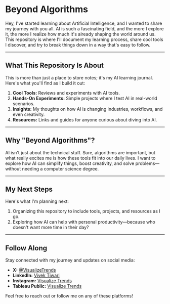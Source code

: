 # Beyond Algorithms

Hey, I've started learning about Artificial Intelligence, and I wanted to share my journey with you all. AI is such a fascinating field, and the more I explore it, the more I realize how much it's already shaping the world around us. This repository is where I'll document my learning process, share cool tools I discover, and try to break things down in a way that's easy to follow.

---

## What This Repository Is About

This is more than just a place to store notes; it's my AI learning journal. Here's what you'll find as I build it out:
1. **Cool Tools:** Reviews and experiments with AI tools.
2. **Hands-On Experiments:** Simple projects where I test AI in real-world scenarios.
3. **Insights:** My thoughts on how AI is changing industries, workflows, and even creativity.
4. **Resources:** Links and guides for anyone curious about diving into AI.

---

## Why "Beyond Algorithms"?

AI isn't just about the technical stuff. Sure, algorithms are important, but what really excites me is how these tools fit into our daily lives. I want to explore how AI can simplify things, boost creativity, and solve problems—without needing a computer science degree.

---

## My Next Steps

Here's what I'm planning next:
1. Organizing this repository to include tools, projects, and resources as I go.
2. Exploring how AI can help with personal productivity—because who doesn't want more time in their day?

---

## Follow Along

Stay connected with my journey and updates on social media:

- **X:** [@VisualizeTrends](https://twitter.com/VisualizeTrends)
- **LinkedIn:** [Vivek Tiwari](https://www.linkedin.com/in/vivektiwari13/)
- **Instagram:** [Visualize Trends](https://www.instagram.com/visualizetrends/)
- **Tableau Public:** [Visualize Trends](https://public.tableau.com/app/profile/visualizetrends/vizzes)

Feel free to reach out or follow me on any of these platforms!
